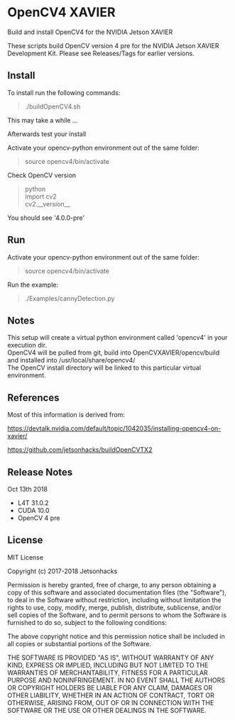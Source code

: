 # OpenCV4 XAVIER
Build and install OpenCV4 for the NVIDIA Jetson XAVIER

These scripts build OpenCV version 4 pre for the NVIDIA Jetson XAVIER Development Kit. Please see Releases/Tags for earlier versions.

## Install 
To install run the following commands:

> ./buildOpenCV4.sh

This may take a while ...

Afterwards test your install

Activate your opencv-python environment out of the same folder:
> source opencv4/bin/activate  

Check OpenCV version
> python  
> import cv2  
> cv2.\_\_version\_\_  

You should see '4.0.0-pre'

## Run
Activate your opencv-python environment out of the same folder:
> source opencv4/bin/activate  

Run the example:
> ./Examples/cannyDetection.py 


## Notes
This setup will create a virtual python environment called 'opencv4' in your execution dir.  
OpenCV4 will be pulled from git, build into OpenCVXAVIER/opencv/build and installed into /usr/local/share/opencv4/  
The OpenCV install directory will be linked to this particular virtual environment.  


## References

Most of this information is derived from:

https://devtalk.nvidia.com/default/topic/1042035/installing-opencv4-on-xavier/

https://github.com/jetsonhacks/buildOpenCVTX2

## Release Notes
Oct 13th 2018
* L4T 31.0.2
* CUDA 10.0
* OpenCV 4 pre



## License
MIT License

Copyright (c) 2017-2018 Jetsonhacks

Permission is hereby granted, free of charge, to any person obtaining a copy
of this software and associated documentation files (the "Software"), to deal
in the Software without restriction, including without limitation the rights
to use, copy, modify, merge, publish, distribute, sublicense, and/or sell
copies of the Software, and to permit persons to whom the Software is
furnished to do so, subject to the following conditions:

The above copyright notice and this permission notice shall be included in all
copies or substantial portions of the Software.

THE SOFTWARE IS PROVIDED "AS IS", WITHOUT WARRANTY OF ANY KIND, EXPRESS OR
IMPLIED, INCLUDING BUT NOT LIMITED TO THE WARRANTIES OF MERCHANTABILITY,
FITNESS FOR A PARTICULAR PURPOSE AND NONINFRINGEMENT. IN NO EVENT SHALL THE
AUTHORS OR COPYRIGHT HOLDERS BE LIABLE FOR ANY CLAIM, DAMAGES OR OTHER
LIABILITY, WHETHER IN AN ACTION OF CONTRACT, TORT OR OTHERWISE, ARISING FROM,
OUT OF OR IN CONNECTION WITH THE SOFTWARE OR THE USE OR OTHER DEALINGS IN THE
SOFTWARE.
 

